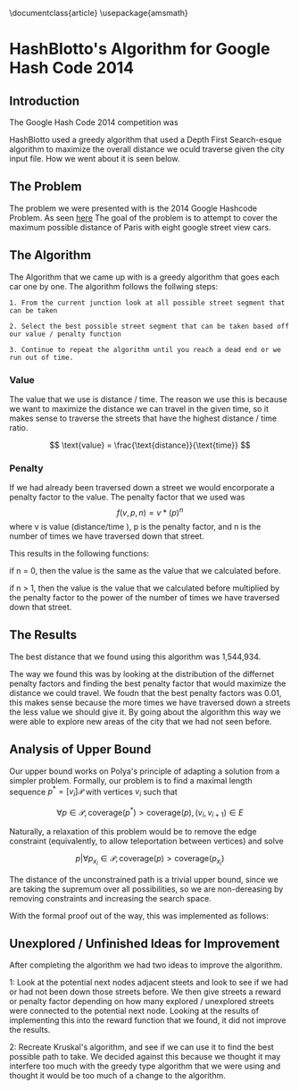\documentclass{article}
\usepackage{amsmath}

# HashBlotto's Algorithm for Google Hash Code 2014

## Introduction
The Google Hash Code 2014 competition was 

HashBlotto used a greedy algorithm that used a Depth First Search-esque algorithm to maximize the overall distance we oculd traverse given the city input file. How we went about it is seen below. 

## The Problem

The problem we were presented with is the 2014 Google Hashcode Problem. As seen [here](https://storage.googleapis.com/coding-competitions.appspot.com/HC/2014/hashcode2014_final_task.pdf) The goal of the problem is to attempt to cover the maximum possible distance of Paris with eight google street view cars. 

## The Algorithm

The Algorithm that we came up with is a greedy algorithm that goes each car one by one. The algorithm follows the follwing steps:

    1. From the current junction look at all possible street segment that can be taken 

    2. Select the best possible street segment that can be taken based off our value / penalty function 

    3. Continue to repeat the algorithm until you reach a dead end or we run out of time. 

### Value 

The value that we use is distance / time. The reason we use this is because we want to maximize the distance we can travel in the given time, so it makes sense to traverse the streets that have the highest distance / time ratio.

$$ \text{value} = \frac{\text{distance}}{\text{time}} $$

### Penalty 

If we had already been traversed down a street we would encorporate a penalty factor to the value. The penalty factor that we used was $$f(v, p, n) = v * (p)^n$$ where v is value (distance/time ), p is the penalty factor, and n is the number of times we have traversed down that street. 

This results in the following functions:

if n = 0, then the value is the same as the value that we calculated before.

if n > 1, then the value is the value that we calculated before multiplied by the penalty factor to the power of the number of times we have traversed down that street.


## The Results

The best distance that we found using this algorithm was 1,544,934. 

The way we found this was by looking at the distribution of the differnet penalty factors and finding the best penalty factor that would maximize the distance we could travel. We foudn that the best penalty factors was 0.01, this makes sense because the more times we have traversed down a streets the less value we should give it. By going about the algorithm this way we were able to explore new areas of the city that we had not seen before.


## Analysis of Upper Bound

Our upper bound works on Polya's principle of adapting a solution from a simpler problem. Formally,
our problem is to find a maximal length sequence $p^* = [v_i] \mathcal{P}$ with vertices $v_i$ such that 

$$\forall p \in \mathcal{P}, \text{coverage}(p^*) > \text{coverage}(p), (v_i, v_{i+1}) \in E$$

Naturally, a relaxation of this problem would be to remove the edge constraint (equivalently, to allow teleportation between vertices) and solve 

$$p | \forall p_{x_i} \in \mathcal{P}, \text{coverage}(p) > \text{coverage}(p_{x_i})$$

The distance of the unconstrained path is a trivial upper bound, since we are taking the supremum over all possibilities, so we are non-dereasing by removing constraints and increasing the search space. 

With the formal proof out of the way, this was implemented as follows: 


## Unexplored / Unfinished Ideas for Improvement

After completing the algorithm we had two ideas to improve the algorithm.

1: Look at the potential next nodes adjacent steets and look to see if we had or had not been down those streets before. We then give streets a reward or penalty factor depending on how many explored / unexplored streets were connected to the potential next node. Looking at the results of implementing this into the reward function that we found, it did not improve the results.

2: Recreate Kruskal's algorithm, and see if we can use it to find the best possible path to take. We decided against this because we thought it may interfere too much with the greedy type algorithm that we were using and thought it would be too much of a change to the algorithm.
